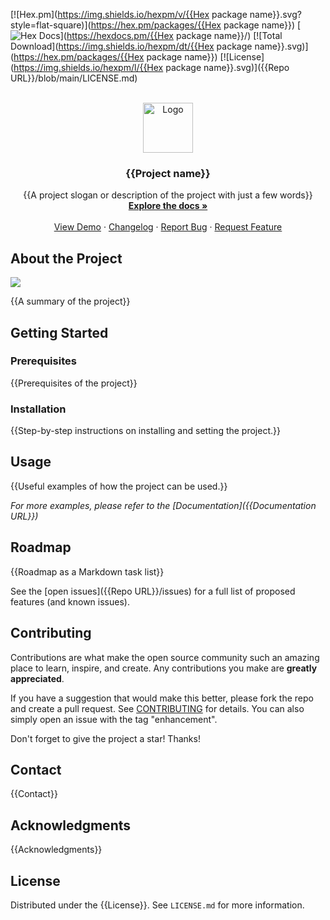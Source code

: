 [![Hex.pm](https://img.shields.io/hexpm/v/{{Hex package name}}.svg?style=flat-square)](https://hex.pm/packages/{{Hex package name}})
[![Hex Docs](https://img.shields.io/badge/hex-docs-lightgreen.svg)](https://hexdocs.pm/{{Hex package name}}/)
[![Total Download](https://img.shields.io/hexpm/dt/{{Hex package name}}.svg)](https://hex.pm/packages/{{Hex package name}})
[![License](https://img.shields.io/hexpm/l/{{Hex package name}}.svg)]({{Repo URL}}/blob/main/LICENSE.md)



<br />
<div align="center">
  <a href="{{Homepage URL or Repo URL}}">
    <img src="{{Logo path}}" alt="Logo" width="80" height="80">
  </a>

<h3 align="center">{{Project name}}</h3>

  <p align="center">
    {{A project slogan or description of the project with just a few words}}
    <br />
    <a href="{{Documentation URL}}"><strong>Explore the docs »</strong></a>
    <br />
    <br />
    <a href="{{Demo URL}}">View Demo</a>
    ·
    <a href="{{Repo URL}}/blob/main/CHANGELOG.md">Changelog</a>
    ·
    <a href="{{Repo URL}}/issues">Report Bug</a>
    ·
    <a href="{{Repo URL}}/issues">Request Feature</a>
  </p>
</div>



## About the Project

<img src="{{Screenshot path}}" align="center" />

{{A summary of the project}} 



## Getting Started

### Prerequisites

{{Prerequisites of the project}}


### Installation

{{Step-by-step instructions on installing and setting the project.}}



## Usage

{{Useful examples of how the project can be used.}}

_For more examples, please refer to the [Documentation]({{Documentation URL}})_



## Roadmap

{{Roadmap as a Markdown task list}}

See the [open issues]({{Repo URL}}/issues) for a full list of proposed features (and known issues).



## Contributing

Contributions are what make the open source community such an amazing place to learn, inspire, and create. Any contributions you make are **greatly appreciated**.

If you have a suggestion that would make this better, please fork the repo and create a pull request.
See [CONTRIBUTING](CONTRIBUTING.md) for details.
You can also simply open an issue with the tag "enhancement".

Don't forget to give the project a star! Thanks!



## Contact

{{Contact}}



## Acknowledgments

{{Acknowledgments}}



## License

Distributed under the {{License}}. See `LICENSE.md` for more information.


